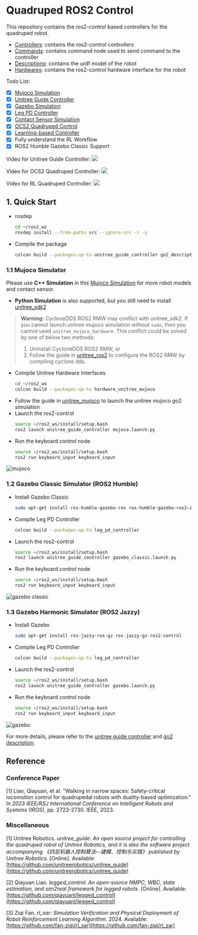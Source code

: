 # Quadruped ROS2 Control

This repository contains the ros2-control based controllers for the quadruped robot.

* [Controllers](controllers): contains the ros2-control controllers
* [Commands](commands): contains command node used to send command to the controller
* [Descriptions](descriptions): contains the urdf model of the robot
* [Hardwares](hardwares): contains the ros2-control hardware interface for the robot

Todo List:

- [x] [Mujoco Simulation](hardwares/hardware_unitree_mujoco)
- [x] [Unitree Guide Controller](controllers/unitree_guide_controller)
- [x] [Gazebo Simulation](descriptions/quadruped_gazebo)
- [x] [Leg PD Controller](controllers/leg_pd_controller)
- [x] [Contact Sensor Simulation](https://github.com/legubiao/unitree_mujoco)
- [x] [OCS2 Quadruped Control](controllers/ocs2_quadruped_controller)
- [x] [Learning-based Controller](controllers/rl_quadruped_controller/)
- [x] Fully understand the RL Workflow
- [x] ROS2 Humble Gazebo Classic Support

Video for Unitree Guide Controller:
[![](http://i1.hdslb.com/bfs/archive/310e6208920985ac43015b2da31c01ec15e2c5f9.jpg)](https://www.bilibili.com/video/BV1aJbAeZEuo/)

Video for OCS2 Quadruped Controller:
[![](http://i0.hdslb.com/bfs/archive/e758ce019587032449a153cf897a543443b64bba.jpg)](https://www.bilibili.com/video/BV1UcxieuEmH/)

Video for RL Quadruped Controller:
[![](http://i0.hdslb.com/bfs/archive/9886e7f9ed06d7f880b5614cb2f4c3ec1d7bf85f.jpg)](https://www.bilibili.com/video/BV1QP1pYBE47/)

## 1. Quick Start

* rosdep
    ```bash
    cd ~/ros2_ws
    rosdep install --from-paths src --ignore-src -r -y
    ```
* Compile the package
    ```bash
    colcon build --packages-up-to unitree_guide_controller go2_description keyboard_input 
    ```

### 1.1 Mujoco Simulator

Please use **C++ Simulation** in this [Mujoco Simulation](https://github.com/legubiao/unitree_mujoco) for more robot models and contact sensor. 
* **Python Simulation** is also supported, but you still need to install [unitree_sdk2](https://github.com/unitreerobotics/unitree_sdk2)

> **Warning:** CycloneDDS ROS2 RMW may conflict with unitree_sdk2. If you cannot launch unitree mujoco simulation
> without `sudo`, then you cannot used `unitree_mujoco_hardware`. This conflict could be solved by one of below two methods:
> 1. Uninstall CycloneDDS ROS2 RMW, or
> 2. Follow the guide in [unitree_ros2](https://github.com/unitreerobotics/unitree_ros2) to configure the ROS2 RMW by compiling cyclone dds. 

* Compile Unitree Hardware Interfaces
    ```bash
    cd ~/ros2_ws
    colcon build --packages-up-to hardware_unitree_mujoco
    ```
* Follow the guide in [unitree_mujoco](https://github.com/legubiao/unitree_mujoco) to launch the unitree mujoco go2 simulation
* Launch the ros2-control
    ```bash
    source ~/ros2_ws/install/setup.bash
    ros2 launch unitree_guide_controller mujoco.launch.py
    ```
* Run the keyboard control node
    ```bash
    source ~/ros2_ws/install/setup.bash
    ros2 run keyboard_input keyboard_input
    ```

![mujoco](.images/mujoco.png)

### 1.2 Gazebo Classic Simulator (ROS2 Humble)
* Install Gazebo Classic
  ```bash
  sudo apt-get install ros-humble-gazebo-ros ros-humble-gazebo-ros2-control
  ```
* Compile Leg PD Controller
    ```bash
    colcon build --packages-up-to leg_pd_controller
    ```
* Launch the ros2-control
    ```bash
    source ~/ros2_ws/install/setup.bash
    ros2 launch unitree_guide_controller gazebo_classic.launch.py
    ```
* Run the keyboard control node
    ```bash
    source ~/ros2_ws/install/setup.bash
    ros2 run keyboard_input keyboard_input
    ```

![gazebo classic](.images/gazebo_classic.png)


### 1.3 Gazebo Harmonic Simulator (ROS2 Jazzy)

* Install Gazebo
  ```bash
  sudo apt-get install ros-jazzy-ros-gz ros-jazzy-gz-ros2-control
  ```

* Compile Leg PD Controller
    ```bash
    colcon build --packages-up-to leg_pd_controller
    ```
* Launch the ros2-control
    ```bash
    source ~/ros2_ws/install/setup.bash
    ros2 launch unitree_guide_controller gazebo.launch.py
    ```
* Run the keyboard control node
    ```bash
    source ~/ros2_ws/install/setup.bash
    ros2 run keyboard_input keyboard_input
    ```
![gazebo](.images/gazebo.png)

For more details, please refer to the [unitree guide controller](controllers/unitree_guide_controller/)
and [go2 description](descriptions/unitree/go2_description/).

## Reference

### Conference Paper

[1] Liao, Qiayuan, et al. "Walking in narrow spaces: Safety-critical locomotion control for quadrupedal robots with
duality-based optimization." In *2023 IEEE/RSJ International Conference on Intelligent Robots and Systems (IROS)*, pp.
2723-2730. IEEE, 2023.

### Miscellaneous

[1] Unitree Robotics. *unitree\_guide: An open source project for controlling the quadruped robot of Unitree Robotics,
and it is also the software project accompanying 《四足机器人控制算法--建模、控制与实践》 published by Unitree
Robotics*. [Online].
Available: [https://github.com/unitreerobotics/unitree_guide](https://github.com/unitreerobotics/unitree_guide)

[2] Qiayuan Liao. *legged\_control: An open-source NMPC, WBC, state estimation, and sim2real framework for legged
robots*. [Online]. Available: [https://github.com/qiayuanl/legged_control](https://github.com/qiayuanl/legged_control)

[3] Ziqi Fan. *rl\_sar: Simulation Verification and Physical Deployment of Robot Reinforcement Learning Algorithm.*
2024. Available: [https://github.com/fan-ziqi/rl_sar](https://github.com/fan-ziqi/rl_sar) 